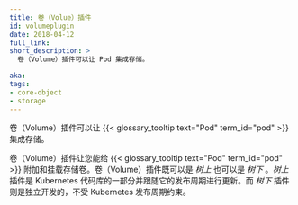 ```yaml
---
title: 卷（Volue）插件
id: volumeplugin
date: 2018-04-12
full_link: 
short_description: >
  卷（Volume）插件可以让 Pod 集成存储。

aka: 
tags:
- core-object
- storage
---
```


<!--
---
title: Volume Plugin
id: volumeplugin
date: 2018-04-12
full_link: 
short_description: >
  A Volume Plugin enables integration of storage within a Pod.

aka: 
tags:
- core-object
- storage
---
-->

<!--
 A Volume Plugin enables integration of storage within a {{< glossary_tooltip text="Pod" term_id="pod" >}}.
-->

卷（Volume）插件可以让 {{< glossary_tooltip text="Pod" term_id="pod" >}} 集成存储。

<!--more--> 

<!--
A Volume Plugin lets you attach and mount storage volumes for use by a {{< glossary_tooltip text="Pod" term_id="pod" >}}. Volume plugins can be _in tree_ or _out of tree_. _In tree_ plugins are part of the Kubernetes code repository and follow its release cycle. _Out of tree_ plugins are developed independently.
-->

卷（Volume）插件让您能给 {{< glossary_tooltip text="Pod" term_id="pod" >}} 附加和挂载存储卷。卷（Volume）插件既可以是 _树上_ 也可以是 _树下_ 。_树上_ 插件是 Kubernetes 代码库的一部分并跟随它的发布周期进行更新。而 _树下_ 插件则是独立开发的，不受 Kubernetes 发布周期约束。

